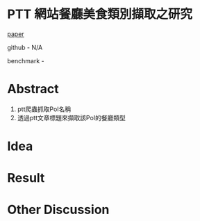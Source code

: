 # PTT 網站餐廳美食類別擷取之研究

[paper](https://www.aclweb.org/anthology/O17-1019.pdf)

github - N/A

benchmark - 

# Abstract

1. ptt爬蟲抓取PoI名稱
2. 透過ptt文章標題來擷取該PoI的餐廳類型

# Idea

# Result

# Other Discussion
